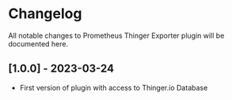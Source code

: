 # Changelog
All notable changes to Prometheus Thinger Exporter plugin will be documented here.

## [1.0.0] - 2023-03-24
- First version of plugin with access to Thinger.io Database

